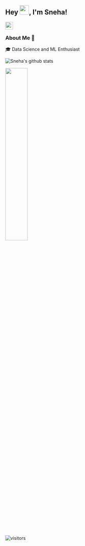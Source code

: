## Hey <img src="https://github.com/TheDudeThatCode/TheDudeThatCode/blob/master/Assets/Hi.gif" width="29px">, I'm Sneha!



<a href="https://www.linkedin.com/in/sneha-yadav1/">
  <img align="left" width="24px" src="https://cdn.jsdelivr.net/npm/simple-icons@v3/icons/linkedin.svg"  />
</a>
<!--<a href="https://twitter.com/">
  <img align="left" width="26px" src="https://cdn.jsdelivr.net/npm/simple-icons@v3/icons/twitter.svg" />
</a>-->
<br />

### About Me 🚀
🎓 Data Science and ML Enthusiast

![Sneha's github stats](https://github-readme-stats.vercel.app/api?username=SnehaYadav1&show_icons=true&hide_border=true)

<img width="37.2%" src="https://github-readme-stats.vercel.app/api/top-langs/?username=SnehaYadav1&line_height=52">



![visitors](https://visitor-badge.laobi.icu/badge?page_id=SnehaYadav1.SnehaYadav1)
